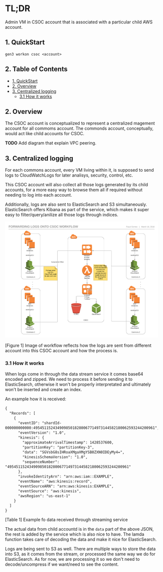 # TL;DR

Admin VM in CSOC account that is associated with a particular child AWS account.

## 1. QuickStart

```
gen3 workon csoc <account>
```

## 2. Table of Contents 

- [1. QuickStart](#1-quickstart)
- [2. Overview](#2-overview)
- [3. Centralized  logging](#3-centralized-logging)
  - [3.1 How it works](#21-how-it-works)


## 2. Overview

The CSOC account is conceptualized to represent a centralized magement account for all commoms account. The commonds account, conceptually, would act like child accounts for CSOC.


**TODO** Add diagram that explain VPC peering.


## 3. Centralized logging

For each commons account, every VM living within it, is supposed to send logs to CloudWatchLogs for later analisys, security, control, etc. 

This CSOC account will also collect all those logs generated by its child accounts, for a more easy way to browse them all if required without needing to log into each account.

Additionally, logs are also sent to ElasticSearch and S3 simultaneously. ElasticSearch offers Kibana as part of the service, which makes it super easy to filter/query/anilize all those logs through indices.

![image of workflow](workflow.png)

[Figure 1] Image of workflow reflects how the logs are sent from different account into this CSOC account and how the process is. 


### 3.1 How it works

When logs come in through the data stream service it comes base64 encoded and zipped. We need to process it before sending it to ElasticSearch, otherwise it won't be properly interpretated and ultimately won't be inserted and create an index. 

An example how it is received:

```
{
  "Records": [
    {
      "eventID": "shardId-000000000000:49545115243490985018280067714973144582180062593244200961",
      "eventVersion": "1.0",
      "kinesis": {
        "approximateArrivalTimestamp": 1428537600,
        "partitionKey": "partitionKey-3",
        "data": "SGVsbG8sIHRoaXMgaXMgYSB0ZXN0IDEyMy4=",
        "kinesisSchemaVersion": "1.0",
        "sequenceNumber": "49545115243490985018280067714973144582180062593244200961"
      },
      "invokeIdentityArn": "arn:aws:iam::EXAMPLE",
      "eventName": "aws:kinesis:record",
      "eventSourceARN": "arn:aws:kinesis:EXAMPLE",
      "eventSource": "aws:kinesis",
      "awsRegion": "us-east-1"
    }
  ]
}
```
[Table 1] Example fo data received through streaming service

The actual data from child accountd is in the `data` part of the above JSON, the rest is added by the service which is also nice to have. The lamda function takes care of decoding the data and make it nice for ElasticSearch.

Logs are being sent to S3 as well. There are multiple ways to store the data into S3, as it comes from the stream, or processed the same way we do for ElasticSearch. As for now, we are processing it so we don't need to decode/uncompress if we want/need to see the content.

